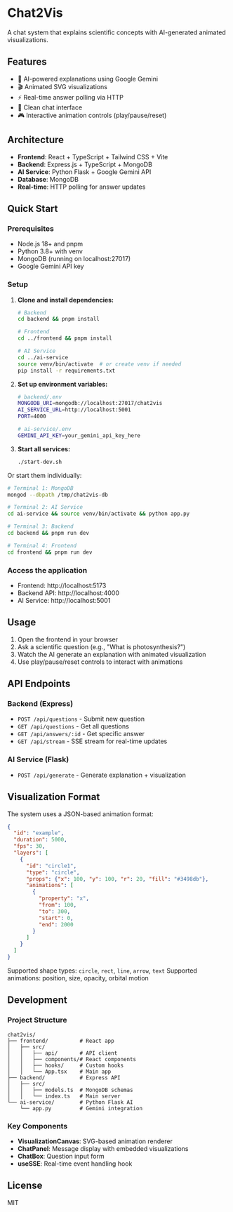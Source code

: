 # Chat2Vis

A chat system that explains scientific concepts with AI-generated animated visualizations.

## Features

- 🤖 AI-powered explanations using Google Gemini
- 🎬 Animated SVG visualizations 
- ⚡ Real-time answer polling via HTTP
- 💬 Clean chat interface
- 🎮 Interactive animation controls (play/pause/reset)

## Architecture

- **Frontend**: React + TypeScript + Tailwind CSS + Vite
- **Backend**: Express.js + TypeScript + MongoDB
- **AI Service**: Python Flask + Google Gemini API
- **Database**: MongoDB
- **Real-time**: HTTP polling for answer updates

## Quick Start

### Prerequisites

- Node.js 18+ and pnpm
- Python 3.8+ with venv
- MongoDB (running on localhost:27017)
- Google Gemini API key

### Setup

1. **Clone and install dependencies:**
   ```bash
   # Backend
   cd backend && pnpm install
   
   # Frontend  
   cd ../frontend && pnpm install
   
   # AI Service
   cd ../ai-service
   source venv/bin/activate  # or create venv if needed
   pip install -r requirements.txt
   ```

2. **Set up environment variables:**
   ```bash
   # backend/.env
   MONGODB_URI=mongodb://localhost:27017/chat2vis
   AI_SERVICE_URL=http://localhost:5001
   PORT=4000
   
   # ai-service/.env  
   GEMINI_API_KEY=your_gemini_api_key_here
   ```

3. **Start all services:**
   ```bash
   ./start-dev.sh
   ```

Or start them individually:

```bash
# Terminal 1: MongoDB
mongod --dbpath /tmp/chat2vis-db

# Terminal 2: AI Service  
cd ai-service && source venv/bin/activate && python app.py

# Terminal 3: Backend
cd backend && pnpm run dev

# Terminal 4: Frontend
cd frontend && pnpm run dev
```

### Access the application

- Frontend: http://localhost:5173
- Backend API: http://localhost:4000  
- AI Service: http://localhost:5001

## Usage

1. Open the frontend in your browser
2. Ask a scientific question (e.g., "What is photosynthesis?")
3. Watch the AI generate an explanation with animated visualization
4. Use play/pause/reset controls to interact with animations

## API Endpoints

### Backend (Express)

- `POST /api/questions` - Submit new question
- `GET /api/questions` - Get all questions  
- `GET /api/answers/:id` - Get specific answer
- `GET /api/stream` - SSE stream for real-time updates

### AI Service (Flask)

- `POST /api/generate` - Generate explanation + visualization

## Visualization Format

The system uses a JSON-based animation format:

```json
{
  "id": "example",
  "duration": 5000,
  "fps": 30,
  "layers": [
    {
      "id": "circle1", 
      "type": "circle",
      "props": {"x": 100, "y": 100, "r": 20, "fill": "#3498db"},
      "animations": [
        {
          "property": "x",
          "from": 100, 
          "to": 300,
          "start": 0,
          "end": 2000
        }
      ]
    }
  ]
}
```

Supported shape types: `circle`, `rect`, `line`, `arrow`, `text`
Supported animations: position, size, opacity, orbital motion

## Development

### Project Structure

```
chat2vis/
├── frontend/          # React app
│   ├── src/
│   │   ├── api/       # API client  
│   │   ├── components/# React components
│   │   ├── hooks/     # Custom hooks
│   │   └── App.tsx    # Main app
├── backend/           # Express API
│   ├── src/
│   │   ├── models.ts  # MongoDB schemas
│   │   └── index.ts   # Main server
└── ai-service/        # Python Flask AI
    └── app.py         # Gemini integration
```

### Key Components

- **VisualizationCanvas**: SVG-based animation renderer
- **ChatPanel**: Message display with embedded visualizations  
- **ChatBox**: Question input form
- **useSSE**: Real-time event handling hook

## License

MIT

